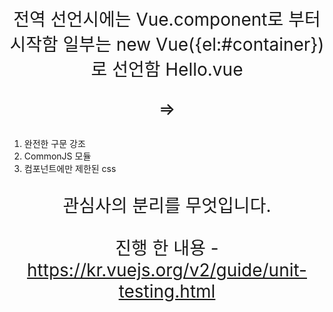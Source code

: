 전역 선언시에는 Vue.component로 부터 시작함
일부는 new Vue({el:#container})로 선언함
Hello.vue
<template>
    <p>{{greeting}} World!</p>
</template>
<script>
module.exports = {
    data: function(){
        return {
            greeting: 'Hello'
        }
    }
}
</script>

<style scoped>
p{
    font-size: 2em;
    text-align: center;
}
</style>

=>
1. 완전한 구문 강조
2. CommonJS 모듈
3. 컴포넌트에만 제한된 css

관심사의 분리를 무엇입니다.

진행 한 내용 - https://kr.vuejs.org/v2/guide/unit-testing.html